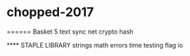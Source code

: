 # chopped-2017

====== Basket 5
text
sync
net
crypto
hash

**** STAPLE LIBRARY
strings
math
errors
time
testing
flag
io


